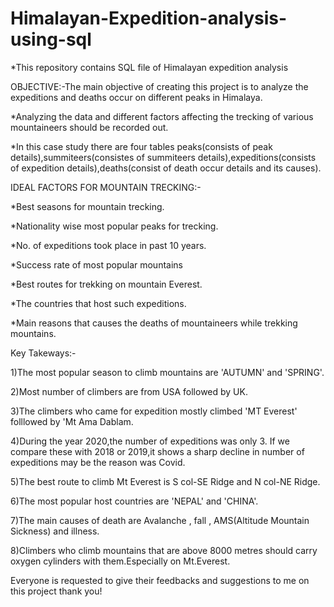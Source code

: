 # Himalayan-Expedition-analysis-using-sql
*This repository contains SQL file of Himalayan expedition analysis

OBJECTIVE:-The main objective of creating this project is to analyze the expeditions and deaths occur on different peaks in Himalaya.

*Analyzing the data and different factors affecting the trecking of various mountaineers should be recorded out.

*In this case study there are four tables peaks(consists of peak details),summiteers(consistes of summiteers details),expeditions(consists of expedition details),deaths(consist of death occur details and its causes).

IDEAL FACTORS FOR MOUNTAIN TRECKING:-

*Best seasons for mountain trecking.

*Nationality wise most popular peaks for trecking.

*No. of expeditions took place in past 10 years.

*Success rate of most popular mountains

*Best routes for trekking on mountain Everest.

*The countries that host such expeditions.

*Main reasons that causes the deaths of mountaineers while trekking mountains.


Key Takeways:-

1)The most popular season to climb mountains are 'AUTUMN' and 'SPRING'.

2)Most number of climbers are from USA followed by UK.

3)The climbers who came for expedition mostly climbed 'MT Everest' folllowed by 'Mt Ama Dablam.

4)During the year 2020,the number of expeditions was only 3. If we compare these with 2018 or 2019,it shows a sharp decline in number of expeditions may be the reason was Covid.

5)The best route to climb Mt Everest is S col-SE Ridge and N col-NE Ridge.

6)The most popular host countries are 'NEPAL' and 'CHINA'.

7)The main causes of death are Avalanche , fall , AMS(Altitude Mountain Sickness) and illness.

8)Climbers who climb mountains that are above 8000 metres should carry oxygen cylinders with them.Especially on Mt.Everest.


Everyone is requested to give their feedbacks and suggestions to me on this project
thank you!
